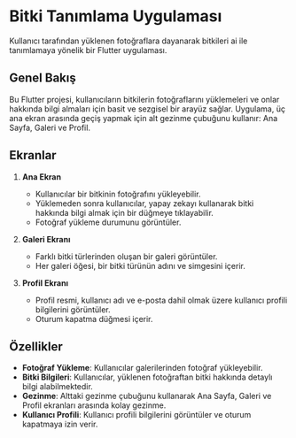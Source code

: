# Bitki Tanımlama Uygulaması

Kullanıcı tarafından yüklenen fotoğraflara dayanarak bitkileri ai ile tanımlamaya yönelik bir Flutter uygulaması.

## Genel Bakış

Bu Flutter projesi, kullanıcıların bitkilerin fotoğraflarını yüklemeleri ve onlar hakkında bilgi almaları için basit ve sezgisel bir arayüz sağlar. Uygulama, üç ana ekran arasında geçiş yapmak için alt gezinme çubuğunu kullanır: Ana Sayfa, Galeri ve Profil.

## Ekranlar

1. **Ana Ekran**
    - Kullanıcılar bir bitkinin fotoğrafını yükleyebilir.
    - Yüklemeden sonra kullanıcılar, yapay zekayı kullanarak bitki hakkında bilgi almak için bir düğmeye tıklayabilir.
    - Fotoğraf yükleme durumunu görüntüler.

2. **Galeri Ekranı**
    - Farklı bitki türlerinden oluşan bir galeri görüntüler.
    - Her galeri öğesi, bir bitki türünün adını ve simgesini içerir.

3. **Profil Ekranı**
    - Profil resmi, kullanıcı adı ve e-posta dahil olmak üzere kullanıcı profili bilgilerini görüntüler.
    - Oturum kapatma düğmesi içerir.

## Özellikler

- **Fotoğraf Yükleme**: Kullanıcılar galerilerinden fotoğraf yükleyebilir.
- **Bitki Bilgileri**: Kullanıcılar, yüklenen fotoğraftan bitki hakkında detaylı bilgi alabilmektedir.
- **Gezinme**: Alttaki gezinme çubuğunu kullanarak Ana Sayfa, Galeri ve Profil ekranları arasında kolay gezinme.
- **Kullanıcı Profili**: Kullanıcı profili bilgilerini görüntüler ve oturum kapatmaya izin verir.



